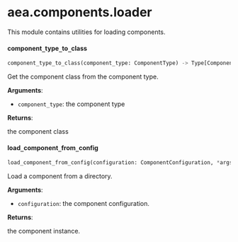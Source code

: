 <a name="aea.components.loader"></a>
# aea.components.loader

This module contains utilities for loading components.

<a name="aea.components.loader.component_type_to_class"></a>
#### component`_`type`_`to`_`class

```python
component_type_to_class(component_type: ComponentType) -> Type[Component]
```

Get the component class from the component type.

**Arguments**:

- `component_type`: the component type

**Returns**:

the component class

<a name="aea.components.loader.load_component_from_config"></a>
#### load`_`component`_`from`_`config

```python
load_component_from_config(configuration: ComponentConfiguration, *args, **kwargs) -> Component
```

Load a component from a directory.

**Arguments**:

- `configuration`: the component configuration.

**Returns**:

the component instance.

